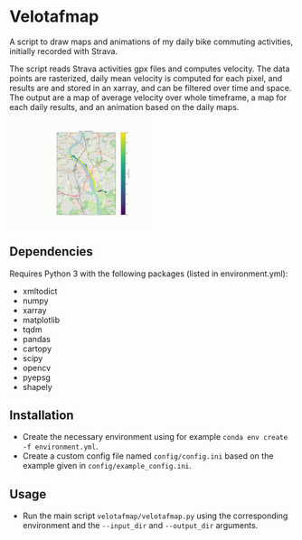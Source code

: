 # Velotafmap

A script to draw maps and animations of my daily bike commuting activities,
initially recorded with Strava.

The script reads Strava activities gpx files and computes velocity.
The data points are rasterized, daily mean velocity is computed for each pixel,
and results are and stored in an xarray, and can be filtered over time and space.
The output are a map of average velocity over whole timeframe, a map for each daily results,
and an animation based on the daily maps.

<img src="doc/example.gif" width="50%" />

## Dependencies

Requires Python 3 with the following packages (listed in environment.yml):

*   xmltodict
*   numpy
*   xarray
*   matplotlib
*   tqdm
*   pandas
*   cartopy
*   scipy
*   opencv
*   pyepsg
*   shapely

## Installation

*   Create the necessary environment using for example `conda env create -f environment.yml`.
*   Create a custom config file named `config/config.ini` based on the example given in `config/example_config.ini`.

## Usage

*   Run the main script `velotafmap/velotafmap.py` using the corresponding environment and the `--input_dir` and `--output_dir` arguments.
